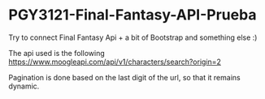 # PGY3121-Final-Fantasy-API-Prueba
Try to connect Final Fantasy Api + a bit of Bootstrap and something else :)

The api used is the following
https://www.moogleapi.com/api/v1/characters/search?origin=2

Pagination is done based on the last digit of the url, so that it remains dynamic.

